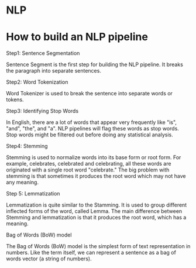# NLP
# How to build an NLP pipeline

Step1: Sentence Segmentation

Sentence Segment is the first step for building the NLP pipeline. It breaks the paragraph into separate sentences.

Step2: Word Tokenization

Word Tokenizer is used to break the sentence into separate words or tokens.

Step3: Identifying Stop Words

In English, there are a lot of words that appear very frequently like "is", "and", "the", and "a". NLP pipelines will flag these words as stop words. Stop words might be filtered out before doing any statistical analysis.

Step4: Stemming

Stemming is used to normalize words into its base form or root form. For example, celebrates, celebrated and celebrating, all these words are originated with a single root word "celebrate." The big problem with stemming is that sometimes it produces the root word which may not have any meaning.

Step 5: Lemmatization

Lemmatization is quite similar to the Stamming. It is used to group different inflected forms of the word, called Lemma. The main difference between Stemming and lemmatization is that it produces the root word, which has a meaning.

Bag of Words (BoW) model

The Bag of Words (BoW) model is the simplest form of text representation in numbers. Like the term itself, we can represent a sentence as a bag of words vector (a string of numbers).
